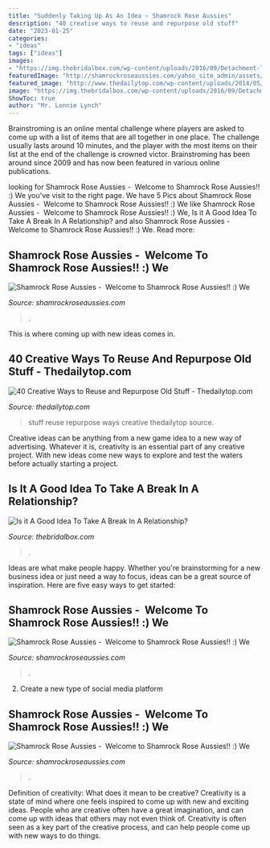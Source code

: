 ```yaml
---
title: "Suddenly Taking Up As An Idea ~ Shamrock Rose Aussies"
description: "40 creative ways to reuse and repurpose old stuff"
date: "2023-01-25"
categories:
- "ideas"
tags: ["ideas"]
images:
- "https://img.thebridalbox.com/wp-content/uploads/2016/09/Detachment-Taking-a-break-from-your-relationship-Good-idea.jpg"
featuredImage: "http://shamrockroseaussies.com/yahoo_site_admin/assets/images/DSC_0815.238210525_std.JPG"
featured_image: "http://www.thedailytop.com/wp-content/uploads/2014/05/7322781803c15c57fe0210b902acef143.jpg"
image: "https://img.thebridalbox.com/wp-content/uploads/2016/09/Detachment-Taking-a-break-from-your-relationship-Good-idea.jpg"
ShowToc: true
author: "Mr. Lonnie Lynch"
---
```



Brainstroming is an online mental challenge where players are asked to come up with a list of items that are all together in one place. The challenge usually lasts around 10 minutes, and the player with the most items on their list at the end of the challenge is crowned victor. Brainstroming has been around since 2009 and has now been featured in various online publications.

	

		
looking for Shamrock Rose Aussies - ﻿﻿﻿ Welcome to Shamrock Rose Aussies!! :) We you've visit to the right page. We have 5 Pics about Shamrock Rose Aussies - ﻿﻿﻿ Welcome to Shamrock Rose Aussies!! :) We like Shamrock Rose Aussies - ﻿﻿﻿ Welcome to Shamrock Rose Aussies!! :) We, Is it A Good Idea To Take A Break In A Relationship? and also Shamrock Rose Aussies - ﻿﻿﻿ Welcome to Shamrock Rose Aussies!! :) We. Read more:
		
    
## Shamrock Rose Aussies - ﻿﻿﻿ Welcome To Shamrock Rose Aussies!! :) We

<img loading=lazy src="http://shamrockroseaussies.com/yahoo_site_admin/assets/images/DSC_0815.238210525_std.JPG" onerror="this.onerror=null;this.src='https://tse2.mm.bing.net/th?id=OIP.Bq0kl5TYBPVB20c5JLtCIwHaE-&amp;pid=15.1';" alt="Shamrock Rose Aussies - ﻿﻿﻿ Welcome to Shamrock Rose Aussies!! :) We">

_Source: shamrockroseaussies.com_

>. 

	

This is where coming up with new ideas comes in.

    
## 40 Creative Ways To Reuse And Repurpose Old Stuff - Thedailytop.com

<img loading=lazy src="http://www.thedailytop.com/wp-content/uploads/2014/05/7322781803c15c57fe0210b902acef143.jpg" onerror="this.onerror=null;this.src='https://tse3.mm.bing.net/th?id=OIP.u44TIhaSX9OIpuD9aly5JwHaJ4&amp;pid=15.1';" alt="40 Creative Ways to Reuse and Repurpose Old Stuff - Thedailytop.com">

_Source: thedailytop.com_

>stuff reuse repurpose ways creative thedailytop source. 

	

Creative ideas can be anything from a new game idea to a new way of advertising. Whatever it is, creativity is an essential part of any creative project. With new ideas come new ways to explore and test the waters before actually starting a project.

    
## Is It A Good Idea To Take A Break In A Relationship?

<img loading=lazy src="https://img.thebridalbox.com/wp-content/uploads/2016/09/Detachment-Taking-a-break-from-your-relationship-Good-idea.jpg" onerror="this.onerror=null;this.src='https://tse4.mm.bing.net/th?id=OIP.LR0daZGGClszTr5MwXBoMwHaE8&amp;pid=15.1';" alt="Is it A Good Idea To Take A Break In A Relationship?">

_Source: thebridalbox.com_

>. 

	

Ideas are what make people happy. Whether you're brainstorming for a new business idea or just need a way to focus, ideas can be a great source of inspiration. Here are five easy ways to get started: 

    
## Shamrock Rose Aussies - ﻿﻿﻿ Welcome To Shamrock Rose Aussies!! :) We

<img loading=lazy src="http://shamrockroseaussies.com/yahoo_site_admin/assets/images/DSC_0296.114214106_std.jpg" onerror="this.onerror=null;this.src='https://tse4.mm.bing.net/th?id=OIP.um2zJdqZFnwdoex8ekB5jgHaEV&amp;pid=15.1';" alt="Shamrock Rose Aussies - ﻿﻿﻿ Welcome to Shamrock Rose Aussies!! :) We">

_Source: shamrockroseaussies.com_

>. 

	

2. Create a new type of social media platform

    
## Shamrock Rose Aussies - ﻿﻿﻿ Welcome To Shamrock Rose Aussies!! :) We

<img loading=lazy src="http://shamrockroseaussies.com/yahoo_site_admin/assets/images/DSC_0761.238211019_std.JPG" onerror="this.onerror=null;this.src='https://tse3.mm.bing.net/th?id=OIP.t8pn0-FnxAD9DWiRM-LbngHaE-&amp;pid=15.1';" alt="Shamrock Rose Aussies - ﻿﻿﻿ Welcome to Shamrock Rose Aussies!! :) We">

_Source: shamrockroseaussies.com_

>. 

	

Definition of creativity: What does it mean to be creative?
Creativity is a state of mind where one feels inspired to come up with new and exciting ideas. People who are creative often have a great imagination, and can come up with ideas that others may not even think of. Creativity is often seen as a key part of the creative process, and can help people come up with new ways to do things.

